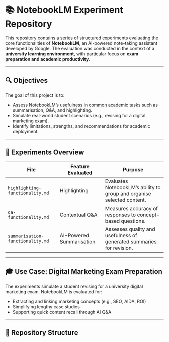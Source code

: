 # 📚 NotebookLM Experiment Repository

This repository contains a series of structured experiments evaluating the core functionalities of **NotebookLM**, an AI-powered note-taking assistant developed by Google. The evaluation was conducted in the context of a **university learning environment**, with particular focus on **exam preparation and academic productivity**.

---

## 🔍 Objectives

The goal of this project is to:
- Assess NotebookLM’s usefulness in common academic tasks such as summarisation, Q&A, and highlighting.
- Simulate real-world student scenarios (e.g., revising for a digital marketing exam).
- Identify limitations, strengths, and recommendations for academic deployment.

---

## 🧪 Experiments Overview

| **File**                         | **Feature Evaluated**         | **Purpose**                                                                 |
|----------------------------------|-------------------------------|------------------------------------------------------------------------------|
| `highlighting-functionality.md` | Highlighting                  | Evaluates NotebookLM’s ability to group and organise selected content.      |
| `qa-functionality.md`           | Contextual Q&A                | Measures accuracy of responses to concept-based questions.                  |
| `summarisation-functionality.md`| AI-Powered Summarisation      | Assesses quality and usefulness of generated summaries for revision.        |

---

## 🎓 Use Case: Digital Marketing Exam Preparation

The experiments simulate a student revising for a university digital marketing exam. NotebookLM is evaluated for:
- Extracting and linking marketing concepts (e.g., SEO, AIDA, ROI)
- Simplifying lengthy case studies
- Supporting quick content recall through AI Q&A

---

## 📁 Repository Structure

